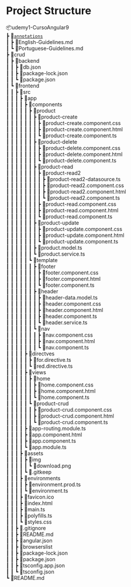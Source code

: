 # Project Structure  
  
📦udemy1-CursoAngular9  
 ┣ 📂[`annotations` ](https://github.com/Thiago-RM/Studies/tree/master/Front-Frameworks/Angular/udemy1-CursoAngular9/annotations)  
 ┃ ┣ 📜English-Guidelines.md  
 ┃ ┗ 📜Portuguese-Guidelines.md  
 ┣ 📂crud  
 ┃ ┣ 📂backend  
 ┃ ┃ ┣ 📜db.json  
 ┃ ┃ ┣ 📜package-lock.json  
 ┃ ┃ ┗ 📜package.json  
 ┃ ┗ 📂frontend  
 ┃ ┃ ┣ 📂src  
 ┃ ┃ ┃ ┣ 📂app  
 ┃ ┃ ┃ ┃ ┣ 📂components  
 ┃ ┃ ┃ ┃ ┃ ┣ 📂product  
 ┃ ┃ ┃ ┃ ┃ ┃ ┣ 📂product-create  
 ┃ ┃ ┃ ┃ ┃ ┃ ┃ ┣ 📜product-create.component.css  
 ┃ ┃ ┃ ┃ ┃ ┃ ┃ ┣ 📜product-create.component.html  
 ┃ ┃ ┃ ┃ ┃ ┃ ┃ ┗ 📜product-create.component.ts  
 ┃ ┃ ┃ ┃ ┃ ┃ ┣ 📂product-delete  
 ┃ ┃ ┃ ┃ ┃ ┃ ┃ ┣ 📜product-delete.component.css  
 ┃ ┃ ┃ ┃ ┃ ┃ ┃ ┣ 📜product-delete.component.html  
 ┃ ┃ ┃ ┃ ┃ ┃ ┃ ┗ 📜product-delete.component.ts  
 ┃ ┃ ┃ ┃ ┃ ┃ ┣ 📂product-read  
 ┃ ┃ ┃ ┃ ┃ ┃ ┃ ┣ 📂product-read2  
 ┃ ┃ ┃ ┃ ┃ ┃ ┃ ┃ ┣ 📜product-read2-datasource.ts  
 ┃ ┃ ┃ ┃ ┃ ┃ ┃ ┃ ┣ 📜product-read2.component.css  
 ┃ ┃ ┃ ┃ ┃ ┃ ┃ ┃ ┣ 📜product-read2.component.html  
 ┃ ┃ ┃ ┃ ┃ ┃ ┃ ┃ ┗ 📜product-read2.component.ts  
 ┃ ┃ ┃ ┃ ┃ ┃ ┃ ┣ 📜product-read.component.css  
 ┃ ┃ ┃ ┃ ┃ ┃ ┃ ┣ 📜product-read.component.html  
 ┃ ┃ ┃ ┃ ┃ ┃ ┃ ┗ 📜product-read.component.ts  
 ┃ ┃ ┃ ┃ ┃ ┃ ┣ 📂product-update  
 ┃ ┃ ┃ ┃ ┃ ┃ ┃ ┣ 📜product-update.component.css  
 ┃ ┃ ┃ ┃ ┃ ┃ ┃ ┣ 📜product-update.component.html  
 ┃ ┃ ┃ ┃ ┃ ┃ ┃ ┗ 📜product-update.component.ts  
 ┃ ┃ ┃ ┃ ┃ ┃ ┣ 📜product.model.ts  
 ┃ ┃ ┃ ┃ ┃ ┃ ┗ 📜product.service.ts  
 ┃ ┃ ┃ ┃ ┃ ┗ 📂template  
 ┃ ┃ ┃ ┃ ┃ ┃ ┣ 📂footer  
 ┃ ┃ ┃ ┃ ┃ ┃ ┃ ┣ 📜footer.component.css  
 ┃ ┃ ┃ ┃ ┃ ┃ ┃ ┣ 📜footer.component.html  
 ┃ ┃ ┃ ┃ ┃ ┃ ┃ ┗ 📜footer.component.ts  
 ┃ ┃ ┃ ┃ ┃ ┃ ┣ 📂header  
 ┃ ┃ ┃ ┃ ┃ ┃ ┃ ┣ 📜header-data.model.ts  
 ┃ ┃ ┃ ┃ ┃ ┃ ┃ ┣ 📜header.component.css  
 ┃ ┃ ┃ ┃ ┃ ┃ ┃ ┣ 📜header.component.html  
 ┃ ┃ ┃ ┃ ┃ ┃ ┃ ┣ 📜header.component.ts  
 ┃ ┃ ┃ ┃ ┃ ┃ ┃ ┗ 📜header.service.ts  
 ┃ ┃ ┃ ┃ ┃ ┃ ┗ 📂nav  
 ┃ ┃ ┃ ┃ ┃ ┃ ┃ ┣ 📜nav.component.css  
 ┃ ┃ ┃ ┃ ┃ ┃ ┃ ┣ 📜nav.component.html  
 ┃ ┃ ┃ ┃ ┃ ┃ ┃ ┗ 📜nav.component.ts  
 ┃ ┃ ┃ ┃ ┣ 📂directves  
 ┃ ┃ ┃ ┃ ┃ ┣ 📜for.directive.ts  
 ┃ ┃ ┃ ┃ ┃ ┗ 📜red.directive.ts  
 ┃ ┃ ┃ ┃ ┣ 📂views  
 ┃ ┃ ┃ ┃ ┃ ┣ 📂home  
 ┃ ┃ ┃ ┃ ┃ ┃ ┣ 📜home.component.css  
 ┃ ┃ ┃ ┃ ┃ ┃ ┣ 📜home.component.html  
 ┃ ┃ ┃ ┃ ┃ ┃ ┗ 📜home.component.ts  
 ┃ ┃ ┃ ┃ ┃ ┗ 📂product-crud  
 ┃ ┃ ┃ ┃ ┃ ┃ ┣ 📜product-crud.component.css  
 ┃ ┃ ┃ ┃ ┃ ┃ ┣ 📜product-crud.component.html  
 ┃ ┃ ┃ ┃ ┃ ┃ ┗ 📜product-crud.component.ts  
 ┃ ┃ ┃ ┃ ┣ 📜app-routing.module.ts  
 ┃ ┃ ┃ ┃ ┣ 📜app.component.html  
 ┃ ┃ ┃ ┃ ┣ 📜app.component.ts  
 ┃ ┃ ┃ ┃ ┗ 📜app.module.ts  
 ┃ ┃ ┃ ┣ 📂assets  
 ┃ ┃ ┃ ┃ ┣ 📂img  
 ┃ ┃ ┃ ┃ ┃ ┗ 📜download.png  
 ┃ ┃ ┃ ┃ ┗ 📜.gitkeep  
 ┃ ┃ ┃ ┣ 📂environments  
 ┃ ┃ ┃ ┃ ┣ 📜environment.prod.ts  
 ┃ ┃ ┃ ┃ ┗ 📜environment.ts  
 ┃ ┃ ┃ ┣ 📜favicon.ico  
 ┃ ┃ ┃ ┣ 📜index.html  
 ┃ ┃ ┃ ┣ 📜main.ts  
 ┃ ┃ ┃ ┣ 📜polyfills.ts  
 ┃ ┃ ┃ ┗ 📜styles.css  
 ┃ ┃ ┣ 📜.gitignore  
 ┃ ┃ ┣ 📜README.md  
 ┃ ┃ ┣ 📜angular.json  
 ┃ ┃ ┣ 📜browserslist  
 ┃ ┃ ┣ 📜package-lock.json  
 ┃ ┃ ┣ 📜package.json  
 ┃ ┃ ┣ 📜tsconfig.app.json   
 ┃ ┃ ┗ 📜tsconfig.json  
 ┗ 📜README.md  